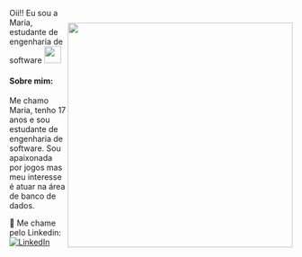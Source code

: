 <img style="margin-top: 40px;" align="right" width="400px" src="https://media.giphy.com/media/xs9ukl6wtXRkCFgb00/giphy.gif?cid=ecf05e47c5xf90n4hdrefp6ntenwb63081wi1flob9mx1i16&ep=v1_gifs_search&rid=giphy.gif&ct=g">

Oii!! Eu sou a Maria, estudante de engenharia de software <img src="https://media.giphy.com/media/f9jQLaKJJl6dL0AmmZ/giphy.gif" width="30px">
#### Sobre mim:<br>
Me chamo Maria, tenho 17 anos e sou estudante de engenharia de software. Sou apaixonada por jogos mas meu interesse é atuar na área de banco de dados. 


🔗 Me chame pelo Linkedin: <a href="https://https//www.linkedin.com/in/mariaquintelaribeiro/"><img src="https://img.shields.io/badge/LinkedIn-%230077B5.svg?&style=flat-square&logo=linkedin&logoColor=white" alt="LinkedIn"> </a>
